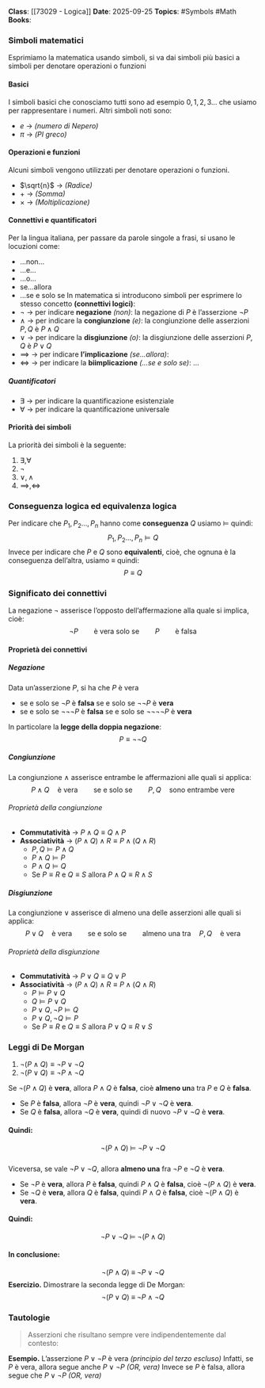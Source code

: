 **Class**: [[73029 - Logica]]
**Date**: 2025-09-25
**Topics**: #Symbols #Math
**Books**:

### Simboli matematici
Esprimiamo la matematica usando simboli, si va dai simboli più basici a simboli per denotare operazioni o funzioni
#### Basici
I simboli basici che conosciamo tutti sono ad esempio $0,1,2,3\dots$ che usiamo per rappresentare i numeri.
Altri simboli noti sono:
- $e$ → *(numero di Nepero)*
- $\pi$ → *(PI greco)*
#### Operazioni e funzioni
Alcuni simboli vengono utilizzati per denotare operazioni o funzioni.
- $\sqrt{n}$ → *(Radice)*
- $+$ → *(Somma)*
- $\times$ → *(Moltiplicazione)*
#### Connettivi e quantificatori
Per la lingua italiana, per passare da parole singole a frasi, si usano le locuzioni come:
- …non…
- …e…
- …o…
- se…allora
- …se e solo se
In matematica si introducono simboli per esprimere lo stesso concetto **(connettivi logici)**:
- $\neg$ → per indicare **negazione** *(non)*: la negazione di $P$ è l’asserzione $\neg P$
- $\wedge$ → per indicare la **congiunzione** *(e)*: la congiunzione delle asserzioni $P,Q$ è $P \wedge Q$
- $\vee$ → per indicare la **disgiunzione** *(o)*: la disgiunzione delle asserzioni $P,Q$ è $P \vee Q$
- $\implies$ → per indicare **l’implicazione** *(se…allora)*:
- $\iff$ → per indicare la **biimplicazione** *(…se e solo se)*:
…
##### Quantificatori
- $\exists$ → per indicare la quantificazione esistenziale
- $\forall$ → per indicare la quantificazione universale 

#### Priorità dei simboli
La priorità dei simboli è la seguente:
1. $\exists,\forall$
2. $\neg$
3. $\vee, \wedge$
4. $\implies, \iff$ 

### Conseguenza logica ed equivalenza logica
Per indicare che $P_{1},P_{2}\dots,P_{n}$ hanno come **conseguenza** $Q$ usiamo $\models$ quindi:
$$P_{1},P_{2}\dots,P_{n} \models Q$$
Invece per indicare che $P$ e $Q$ sono **equivalenti**, cioè, che ognuna è la conseguenza dell’altra, usiamo $\equiv$ quindi:
$$P \equiv Q$$
### Significato dei connettivi
La negazione $\neg$ asserisce l’opposto dell’affermazione alla quale si implica, cioè:
$$\neg P \qquad \text{è vera solo se} \qquad P \qquad \text{è falsa}$$
#### Proprietà dei connettivi
##### Negazione
Data un’asserzione $P$, si ha che
$P$ è vera
- se e solo se $\neg P$ è **falsa** se e solo se $\neg\neg P$ è **vera**
- se e solo se $\neg \neg \neg P$ è **falsa** se e solo se $\neg \neg \neg \neg P$ è **vera**

In particolare la **legge della doppia negazione**:
$$P \equiv \neg \neg Q$$
##### Congiunzione
La congiunzione $\wedge$ asserisce entrambe le affermazioni alle quali si applica:
$$P \wedge Q \quad \text{è vera} \qquad \text{se e solo se} \qquad P,Q \quad \text{sono entrambe vere}$$
###### Proprietà della congiunzione
- **Commutatività** → $P \wedge Q \equiv Q \wedge P$
- **Associatività** → $(P \wedge Q) \wedge R \equiv P \wedge (Q \wedge R)$
	- $P,Q \models P \wedge Q$ 
	- $P \wedge Q \models P$
	- $P \wedge Q \models Q$
	- Se $P \equiv R$ e $Q \equiv S$ allora $P \wedge Q \equiv R \wedge S$

##### Disgiunzione
La congiunzione $\vee$ asserisce di almeno una delle asserzioni alle quali si applica:
$$P \vee Q \quad \text{è vera} \qquad \text{se e solo se} \qquad \text{almeno una tra} \quad P,Q \quad \text{è vera}$$
###### Proprietà della disgiunzione
- **Commutatività** → $P \vee Q \equiv Q \vee P$
- **Associatività** → $(P \wedge Q) \wedge R \equiv P \wedge (Q \wedge R)$
	- $P \models P \vee Q$ 
	- $Q \models P\vee Q$
	- $P \vee Q, \neg P \models Q$
	- $P \vee Q, \neg Q \models P$
	- Se $P \equiv R$ e $Q \equiv S$ allora $P \vee Q \equiv R \vee S$

### Leggi di De Morgan
1. $\neg (P \wedge Q) \equiv \neg P \vee \neg Q$
2. $\neg (P \vee Q) \equiv \neg P \wedge \neg Q$

 Se $\neg (P \land Q)$ è **vera**, allora $P \land Q$ è **falsa**, cioè **almeno un**a tra $P$ e $Q$ è **falsa**.  
 - Se $P$ è **falsa**, allora $\neg P$ è **vera**, quindi $\neg P \lor \neg Q$ è **vera**.  
 - Se $Q$ è **falsa**, allora $\neg Q$ è **vera**, quindi di nuovo $\neg P \lor \neg Q$ è **vera**.  

#### Quindi:  
$$\neg (P \land Q) \;\models\; \neg P \lor \neg Q$$   
 Viceversa, se vale $\neg P \lor \neg Q$, allora **almeno una** fra $\neg P$ e $\neg Q$ è **vera**.  
 - Se $\neg P$ è **vera**, allora $P$ è **falsa**, quindi $P \land Q$ è **falsa**, cioè $\neg (P \land Q)$ è **vera**.  
 - Se $\neg Q$ è **vera**, allora $Q$ è **falsa**, quindi $P \land Q$ è **falsa**, cioè $\neg (P \land Q)$ è **vera**.  
 
#### Quindi:  
 $$\neg P \lor \neg Q \;\models\; \neg (P \land Q)$$
#### In conclusione:  
 $$\neg (P \land Q) \;\equiv\; \neg P \lor \neg Q$$
**Esercizio.** Dimostrare la seconda legge di De Morgan:
 $$\neg (P \lor Q) \;\equiv\; \neg P \land \neg Q$$
### Tautologie
> Asserzioni che risultano sempre vere indipendentemente dal contesto:

**Esempio.** L’asserzione $P \vee \neg P$ è vera *(principio del terzo escluso)*
Infatti, se $P$ è vera, allora segue anche $P \vee \neg P$ *(OR, vera)*
Invece se $P$ è falsa, allora segue che $P \vee \neg P$ *(OR, vera)*